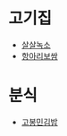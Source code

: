 # 고기집
* [살살녹소](http://naver.me/G0REa6eT)
* [항아리보쌈](http://naver.me/GZzFtaEp)

# 분식
* [고봉민김밥](http://naver.me/5AJwxP2K)
